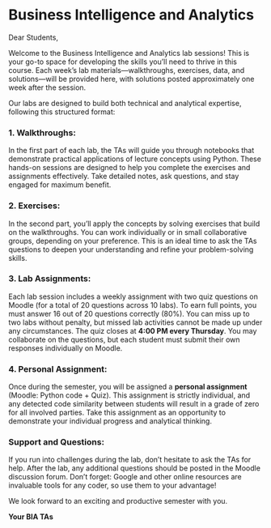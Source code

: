# Business Intelligence and Analytics  

Dear Students,  

Welcome to the Business Intelligence and Analytics lab sessions! This is your go-to space for developing the skills you’ll need to thrive in this course. Each week’s lab materials—walkthroughs, exercises, data, and solutions—will be provided here, with solutions posted approximately one week after the session.  

Our labs are designed to build both technical and analytical expertise, following this structured format:  

### 1. **Walkthroughs:**  
In the first part of each lab, the TAs will guide you through notebooks that demonstrate practical applications of lecture concepts using Python. These hands-on sessions are designed to help you complete the exercises and assignments effectively. Take detailed notes, ask questions, and stay engaged for maximum benefit.  

### 2. **Exercises:**  
In the second part, you’ll apply the concepts by solving exercises that build on the walkthroughs. You can work individually or in small collaborative groups, depending on your preference. This is an ideal time to ask the TAs questions to deepen your understanding and refine your problem-solving skills.  

### 3. **Lab Assignments:**  
Each lab session includes a weekly assignment with two quiz questions on Moodle (for a total of 20 questions across 10 labs). To earn full points, you must answer 16 out of 20 questions correctly (80%). You can miss up to two labs without penalty, but missed lab activities cannot be made up under any circumstances. The quiz closes at **4:00 PM every Thursday**. You may collaborate on the questions, but each student must submit their own responses individually on Moodle.  

### 4. **Personal Assignment:**  
Once during the semester, you will be assigned a **personal assignment** (Moodle: Python code + Quiz). This assignment is strictly individual, and any detected code similarity between students will result in a grade of zero for all involved parties. Take this assignment as an opportunity to demonstrate your individual progress and analytical thinking.  

### **Support and Questions:**  
If you run into challenges during the lab, don’t hesitate to ask the TAs for help. After the lab, any additional questions should be posted in the Moodle discussion forum. Don’t forget: Google and other online resources are invaluable tools for any coder, so use them to your advantage!  

We look forward to an exciting and productive semester with you.  

**Your BIA TAs**  
